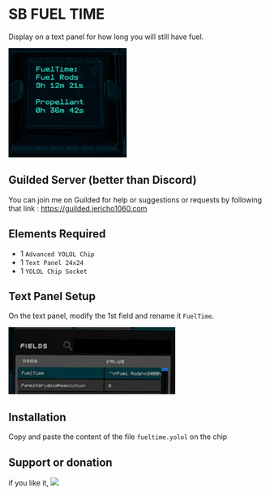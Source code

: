 # SB FUEL TIME
Display on a text panel for how long you will still have fuel.

![Mounting](https://github.com/Jericho1060/sb-fuel-time/blob/main/pictures/FuelTimeDisplay.png?raw=true)

## Guilded Server (better than Discord)

You can join me on Guilded for help or suggestions or requests by following that link : https://guilded.jericho1060.com

## Elements Required

- 1 `Advanced YOLOL Chip`
- 1 `Text Panel 24x24`
- 1 `YOLOL Chip Socket`

## Text Panel Setup

On the text panel, modify the 1st field and rename it `FuelTime`.

![Mounting](https://github.com/Jericho1060/sb-fuel-time/blob/main/pictures/TextPanelFields.jpg?raw=true)

## Installation

Copy and paste the content of the file `fueltime.yolol` on the chip

## Support or donation

if you like it, [<img src="https://github.com/Jericho1060/DU-Industry-HUD/blob/main/ressources/images/ko-fi.png?raw=true" width="150">](https://ko-fi.com/jericho1060)